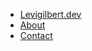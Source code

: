 * <span id="navbar_title">[Levigilbert.dev](/)</span>
* [About](about.md)
* [Contact](mailto:levigilbert00@gmail.com)
